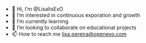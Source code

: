- 👋 Hi, I’m @LisalisExO
- 👀 I’m interested in continuous exporation and growth
- 🌱 I’m currently learning  
- 💞️ I’m looking to collaborate on educational projects
- 📫 How to reach me lisa.pereira@openexo.com

<!---
LisalisExO/LisalisExO is a ✨ special ✨ repository because its `README.md` (this file) appears on your GitHub profile.
You can click the Preview link to take a look at your changes.
--->
